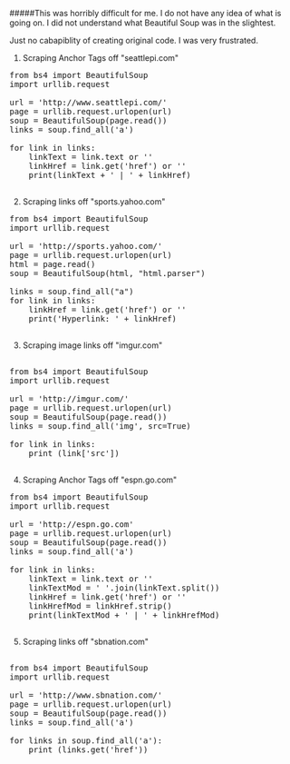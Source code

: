 #####This was horribly difficult for me. I do not have any idea of what is going on. I did not understand what Beautiful Soup was in the slightest.

Just no cabapiblity of creating original code. I was very frustrated.

1) Scraping Anchor Tags off "seattlepi.com"

<pre>
from bs4 import BeautifulSoup
import urllib.request

url = 'http://www.seattlepi.com/'
page = urllib.request.urlopen(url)
soup = BeautifulSoup(page.read())
links = soup.find_all('a')

for link in links:
    linkText = link.text or ''
    linkHref = link.get('href') or ''
    print(linkText + ' | ' + linkHref)
    
</pre>

2) Scraping links off "sports.yahoo.com"

<pre>
from bs4 import BeautifulSoup
import urllib.request

url = 'http://sports.yahoo.com/'
page = urllib.request.urlopen(url)
html = page.read()
soup = BeautifulSoup(html, "html.parser")

links = soup.find_all("a")
for link in links:
    linkHref = link.get('href') or ''
    print('Hyperlink: ' + linkHref)

</pre>

3) Scraping image links off "imgur.com"

<pre>

from bs4 import BeautifulSoup
import urllib.request

url = 'http://imgur.com/'
page = urllib.request.urlopen(url)
soup = BeautifulSoup(page.read())
links = soup.find_all('img', src=True)

for link in links:
    print (link['src'])
    
</pre>

4) Scraping Anchor Tags off "espn.go.com"

<pre>
from bs4 import BeautifulSoup
import urllib.request

url = 'http://espn.go.com'
page = urllib.request.urlopen(url)
soup = BeautifulSoup(page.read())
links = soup.find_all('a')

for link in links:
    linkText = link.text or ''
    linkTextMod = ' '.join(linkText.split())
    linkHref = link.get('href') or ''
    linkHrefMod = linkHref.strip()
    print(linkTextMod + ' | ' + linkHrefMod)

</pre>

5) Scraping links off "sbnation.com"

<pre>

from bs4 import BeautifulSoup
import urllib.request

url = 'http://www.sbnation.com/'
page = urllib.request.urlopen(url)
soup = BeautifulSoup(page.read())
links = soup.find_all('a')

for links in soup.find_all('a'):
    print (links.get('href'))
    
</pre>


